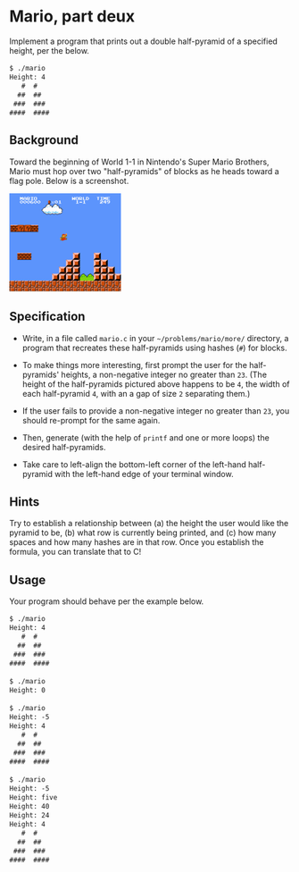 # Mario, part deux

Implement a program that prints out a double half-pyramid of a specified height, per the below.

    $ ./mario
    Height: 4
       #  #
      ##  ##
     ###  ###
    ####  ####

## Background

Toward the beginning of World 1-1 in Nintendo's Super Mario Brothers, Mario must hop over two "half-pyramids" of blocks as he heads toward a flag pole.  Below is a screenshot.

![Super Mario Brothers](pyramids.png)

## Specification

* Write, in a file called `mario.c` in your `~/problems/mario/more/` directory, a program that recreates these half-pyramids using hashes (`#`) for blocks.

* To make things more interesting, first prompt the user for the half-pyramids' heights, a non-negative integer no greater than `23`. (The height of the half-pyramids pictured above happens to be `4`, the width of each half-pyramid `4`, with an a gap of size `2` separating them.)

* If the user fails to provide a non-negative integer no greater than `23`, you should re-prompt for the same again.

* Then, generate (with the help of `printf` and one or more loops) the desired half-pyramids.

* Take care to left-align the bottom-left corner of the left-hand half-pyramid with the left-hand edge of your terminal window.

## Hints

Try to establish a relationship between (a) the height the user would like the pyramid to be, (b) what row is currently being printed, and (c) how many spaces and how many hashes are in that row. Once you establish the formula, you can translate that to C!

## Usage

Your program should behave per the example below.

    $ ./mario
    Height: 4
       #  #
      ##  ##
     ###  ###
    ####  ####

    $ ./mario
    Height: 0

    $ ./mario
    Height: -5
    Height: 4
       #  #
      ##  ##
     ###  ###
    ####  ####

    $ ./mario
    Height: -5
    Height: five
    Height: 40
    Height: 24
    Height: 4
       #  #
      ##  ##
     ###  ###
    ####  ####
